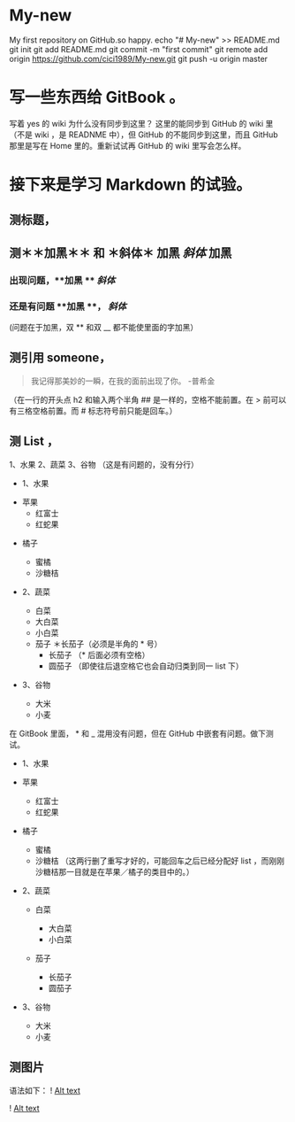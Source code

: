 # My-new
My first repository on GitHub.so happy.
echo "# My-new" >> README.md
git init
git add README.md
git commit -m "first commit"
git remote add origin https://github.com/cici1989/My-new.git
git push -u origin master

# 写一些东西给 GitBook 。

写着 yes 的 wiki 为什么没有同步到这里？
这里的能同步到 GitHub 的 wiki 里（不是 wiki ，是 READNME 中），但 GitHub 的不能同步到这里，而且 GitHub 那里是写在 Home 里的。重新试试再 GitHub 的 wiki 里写会怎么样。

# 接下来是学习 Markdown 的试验。
## 测标题，
## 测＊＊加黑＊＊ 和 ＊斜体＊ __加黑__ _斜体_ 加黑
### 出现问题，**加黑 ** *斜体* 
### 还是有问题 **加黑 **， *斜体*
(问题在于加黑，双 ** 和双 __ 都不能使里面的字加黑）
## 测引用 someone，
  >我记得那美妙的一瞬，在我的面前出现了你。
  >-普希金

（在一行的开头点 h2 和输入两个半角 ## 是一样的，空格不能前置。在 > 前可以有三格空格前置。而 # 标志符号前只能是回车。）
## 测 List ，
  1、水果
  2、蔬菜
  3、谷物
（这是有问题的，没有分行）
* 1、水果

 - 苹果
   * 红富士
   * 红蛇果
 * 橘子
   * 蜜橘
   - 沙糖桔
* 2、蔬菜
  * 白菜
   - 大白菜
   - 小白菜
  * 茄子
    ＊长茄子（必须是半角的 * 号）
       * 长茄子  （* 后面必须有空格）
       * 圆茄子 （即使往后退空格它也会自动归类到同一 list 下）

* 3、谷物
  * 大米
  * 小麦
 
在 GitBook 里面， * 和 _ 混用没有问题，但在 GitHub 中嵌套有问题。做下测试。

* 1、水果

 * 苹果
    * 红富士
    * 红蛇果
 * 橘子
    * 蜜橘
    * 沙糖桔 （这两行删了重写才好的，可能回车之后已经分配好 list ，而刚刚沙糖桔那一目就是在苹果／橘子的类目中的。）
* 2、蔬菜
  * 白菜
    * 大白菜
    * 小白菜
  * 茄子
   
       * 长茄子  
       * 圆茄子 

* 3、谷物
  * 大米
  * 小麦
## 测图片

语法如下：
! [Alt text](/path/to/img.jpg)

! [Alt text](/path/to/img.jpg "Optional title")
